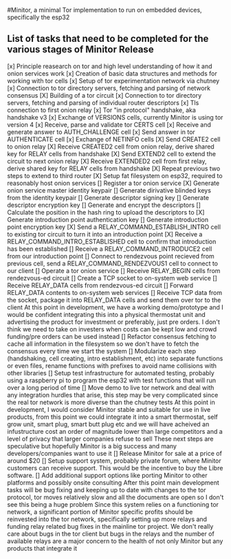 #Minitor, a minimal Tor implementation to run on embedded devices, specifically the esp32
## List of tasks that need to be completed for the various stages of Minitor Release
[x] Principle reasearch on tor and high level understanding of how it and onion services work
[x] Creation of basic data structures and methods for working with tor cells
[x] Setup of tor experimentation network via chutney
[x] Connection to tor directory servers, fetching and parsing of network consensus
[X] Building of a tor circuit
  [x] Connection to tor directory servers, fetching and parsing of individual router descriptors
  [x] Tls connection to first onion relay
  [x] Tor "in protocol" handshake, aka handshake v3
    [x] Exchange of VERSIONS cells, currently Minitor is using tor version 4
    [x] Receive, parse and validate tor CERTS cell
    [x] Receive and generate answer to AUTH_CHALLENGE cell
    [x] Send answer in tor AUTHENTICATE cell
    [x] Exchange of NETINFO cells
  [X] Send CREATE2 cell to onion relay
  [X] Receive CREATED2 cell from onion relay, derive shared key for RELAY cells from handshake
  [X] Send EXTEND2 cell to extend the circuit to next onion relay
  [X] Receive EXTENDED2 cell from first relay, derive shared key for RELAY cells from handshake
  [X] Repeat previous two steps to extend to third router
[X] Setup fat filesystem on esp32, required to reasonably host onion services
[] Register a tor onion service
  [X] Generate onion service master identity keypair
  [] Generate dirivative blinded keys from the identity keypair
  [] Generate descriptor signing key
  [] Generate descriptor encryption key
  [] Generate and encrypt the descriptors
  [] Calculate the position in the hash ring to upload the descriptors to
  [X] Generate introduction point authentication key
  [] Generate introduction point encryption key
  [X] Send a RELAY_COMMAND_ESTABLISH_INTRO cell to existing tor circuit to turn it into an introduction point
  [X] Receive a RELAY_COMMAND_INTRO_ESTABLISHED cell to confirm that introduction has been established
  [] Receive a RELAY_COMMAND_INTRODUCE2 cell from our introduction point
  [] Connect to rendezvous point recieved from previous cell, send a RELAY_COMMAND_RENDEZVOUS1 cell to connect to our client
[] Operate a tor onion service
  [] Receive RELAY_BEGIN cells from rendezvous-ed circuit
  [] Create a TCP socket to on-system web service
  [] Receive RELAY_DATA cells from rendezvous-ed circuit
  [] Forward RELAY_DATA contents to on-system web services
  [] Receive TCP data from the socket, package it into RELAY_DATA cells and send them over tor to the client
At this point in development, we have a working demo/prototype and I would be confident integrating this into a physical thermostat unit and advertising the product for investment or preferably, just pre orders. I don't think we need to take on investers when costs can be kept low and crowd funding/pre orders can be used instead
[] Refactor consensus fetching to cache all information in the filesystem so we don't have to fetch the consensus every time we start the system
[] Modularize each step (handshaking, cell creating, intro establishment, etc) into separate functions or even files, rename functions with prefixes to avoid name collisions with other libraries
[] Setup test infrastructure for automated testing, probably using a raspberry pi to program the esp32 with test functions that will run over a long period of time
[] Move demo to live tor network and deal with any integration hurdles that arise, this step may be very complicated since the real tor network is more diverse than the chutney tests
At this point in development, I would consider Minitor stable and suitable for use in live products, from this point we could integrate it into a smart thermostat, self grow unit, smart plug, smart butt plug etc and we will have acheived an infustructure cost an order of magnitude lower than large competitors and a level of privacy that larger companies refuse to sell
These next steps are speculative but hopefully Minitor is a big success and many developers/companies want to use it
[] Release Minitor for sale at a price of around $20
[] Setup support system, probably private forum, where Minitor customers can receive support. This would be the incentive to buy the Libre software.
[] Add additional support options like porting Minitor to other platforms and possibly onsite consulting
After this point main development tasks will be bug fixing and keeping up to date with changes to the tor protocol, tor moves relatively slow and all the documents are open so I don't see this being a huge problem
Since this system relies on a functioning tor network, a significant portion of Minitor specific profits should be reinvested into the tor network, specifically setting up more relays and funding relay related bug fixes in the mainline tor project. We don't really care about bugs in the tor client but bugs in the relays and the number of available relays are a major concern to the health of not only Minitor but any products that integrate it
